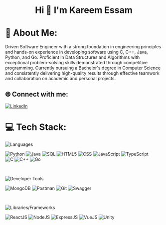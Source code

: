 <h1 align="center">Hi 👋 I'm Kareem Essam</h1>

# 💫 About Me:
Driven Software Engineer with a strong foundation in engineering principles and hands-on experience in developing software using C, C++, Java, Python, and Go. Proficient in Data Structures and Algorithms with exceptional problem-solving skills demonstrated through competitive programming. Currently pursuing a Bachelor's degree in Computer Science and consistently delivering high-quality results through effective teamwork and collaboration on academic and personal projects.

## 🌐 Connect with me:
[![LinkedIn](https://img.shields.io/badge/LinkedIn-%230077B5.svg?logo=linkedin&logoColor=white)](https://www.linkedin.com/in/kareemessam1/)




# 💻 Tech Stack:
![Languages](https://img.shields.io/badge/Languages-%2307405e.svg?style=for-the-badge&logo=code&logoColor=white)

![Python](https://img.shields.io/badge/python-%233776AB.svg?style=for-the-badge&logo=python&logoColor=white) 
![Java](https://img.shields.io/badge/java-%23ED8B00.svg?style=for-the-badge&logo=java&logoColor=white) 
![SQL](https://img.shields.io/badge/sql-%2307405e.svg?style=for-the-badge&logo=postgresql&logoColor=white) 
![HTML5](https://img.shields.io/badge/html5-%23E34F26.svg?style=for-the-badge&logo=html5&logoColor=white) 
![CSS](https://img.shields.io/badge/css-%231572B6.svg?style=for-the-badge&logo=css3&logoColor=white) 
![JavaScript](https://img.shields.io/badge/javascript-%23323330.svg?style=for-the-badge&logo=javascript&logoColor=%23F7DF1E) 
![TypeScript](https://img.shields.io/badge/typescript-%23007ACC.svg?style=for-the-badge&logo=typescript&logoColor=white)  
![C](https://img.shields.io/badge/C-00599C?style=for-the-badge&logo=c&logoColor=white) 
![C++](https://img.shields.io/badge/C++-%2300599C.svg?style=for-the-badge&logo=c%2B%2B&logoColor=white)
![Go](https://img.shields.io/badge/Go-%2300ADD8.svg?style=for-the-badge&logo=go&logoColor=white) 

<br> <!-- Adding space -->

![Developer Tools](https://img.shields.io/badge/Developer%20Tools-%2307405e.svg?style=for-the-badge&logo=tools&logoColor=white) 

![MongoDB](https://img.shields.io/badge/MongoDB-%2347A248.svg?style=for-the-badge&logo=mongodb&logoColor=white) 
![Postman](https://img.shields.io/badge/Postman-FF6C37?style=for-the-badge&logo=postman&logoColor=white) 
![Git](https://img.shields.io/badge/git-%23F05033.svg?style=for-the-badge&logo=git&logoColor=white)
![Swagger](https://img.shields.io/badge/swagger-%2385EA2D.svg?style=for-the-badge&logo=swagger&logoColor=black)

<br> <!-- Adding space -->

![Libraries/Frameworks](https://img.shields.io/badge/Libraries%20%2F%20Frameworks-%2307405e.svg?style=for-the-badge&logo=stackshare&logoColor=white) 

![ReactJS](https://img.shields.io/badge/react-%2320232a.svg?style=for-the-badge&logo=react&logoColor=%2361DAFB) 
![NodeJS](https://img.shields.io/badge/node.js-6DA55F?style=for-the-badge&logo=node.js&logoColor=white) 
![ExpressJS](https://img.shields.io/badge/express.js-%23404d59.svg?style=for-the-badge&logo=express&logoColor=%2361DAFB) 
![VueJS](https://img.shields.io/badge/vue.js-%2335495e.svg?style=for-the-badge&logo=vue.js&logoColor=%234FC08D) 
![Unity](https://img.shields.io/badge/Unity-%23000000.svg?style=for-the-badge&logo=unity&logoColor=white)
